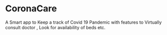 # CoronaCare
A Smart app to Keep a track of Covid 19 Pandemic with features to Virtually consult doctor , Look for availability of beds etc.
